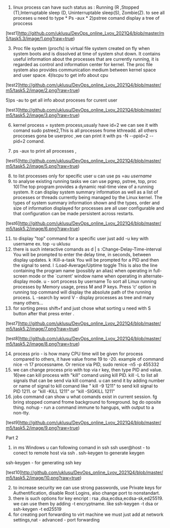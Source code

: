 1) linux process can have such status as : Running (R ,Stopped (T),Interruptable sleep (D, Uninterruptable sleep(S), Zombie(Z). to see all proceses u need to type * Ps -aux *
2)pstree comand display a tree of proccess 

[test1]http://github.com/uklusu/DevOps_online_Lvov_2021Q4/blob/master/m5/task5.3/image/1.png?raw=true)

3) Proc file system (procfs) is virtual file system created on fly when system boots and is dissolved at time of system shut down.
It contains useful information about the processes that are currently running, it is regarded as control and information center for kernel.
The proc file system also provides communication medium between kernel space and user space.
4)lscpu to get info about cpu    

[test2]http://github.com/uklusu/DevOps_online_Lvov_2021Q4/blob/master/m5/task5.2/image/2.png?raw=true)

5)ps -au to get all info about proceses for curent user

[test3]http://github.com/uklusu/DevOps_online_Lvov_2021Q4/blob/master/m5/task5.2/image/3.png?raw=true)

6) kernel process = system process,usualy have id=2 we can see it with comand sudo pstree2,This is all processes frome kthreadd. all others procceses gona be userproc ,we can print it with ps -N --ppid=2 --pid=2 comand.


7) ps -aux to print all processes , 

[test5]http://github.com/uklusu/DevOps_online_Lvov_2021Q4/blob/master/m5/task5.2/image/5.png?raw=true)

8) to list processes only for specific user u can use ps =au *username*
9) to analyse existing running tasks we can use pgrep, pstree, top, proc
10)The  top  program  provides  a dynamic real-time view of a running system.  It can display system summary information as well as a list of processes or threads currently being managed by the Linux kernel.  The types of system summary information shown and the types, order and size of information displayed for processes are all user configurable and that configuration can be made persistent across restarts. 

[test6]http://github.com/uklusu/DevOps_online_Lvov_2021Q4/blob/master/m5/task5.2/image/6.png?raw=true)

11) to display "top" command for a specific user just add -u key with username ex. top -u uklusu
12) there is such interactive comands as
d | s  :Change-Delay-Time-interval
              You will be prompted to enter the delay time, in seconds,
              between display updates.
k  :Kill-a-task
              You will be prompted for a PID and then the signal to
              send.
 l  :Load-Average/Uptime toggle
              This is also the line containing the program name
              (possibly an alias) when operating in full-screen mode or
              the `current' window name when operating in
              alternate-display mode.
u - sort process by username
To sort all Linux running processes by Memory usage, press M and P keys.
Press ‘c‘ option in running top command will display the absolute path of the running process.
L -search by word
V - display processes as tree
and many many others...
13) for sorting press shift+f and just chose what sorting u need with S button after that press enter . 

[test7]http://github.com/uklusu/DevOps_online_Lvov_2021Q4/blob/master/m5/task5.2/image/7.png?raw=true)


[test8]http://github.com/uklusu/DevOps_online_Lvov_2021Q4/blob/master/m5/task5.2/image/8.png?raw=true)

14) process prio -  is how many CPU time will be given for process compared to others, it have value frome 19 to -20. example of command  nice -n 17 processname. Or renice via PID,  sudo renice -n5 -p 455332
15) we can change process prio with top via r key, then type PID and value.
16)we can kill process with "kill" comand using kill PID. kill -L to list all signals that can be send via kill comand. u can send it by adding number or name of signal to kill comand like " kill -9 1211" to send kill signal to PID 1211. or "kill -KILL 1211" or "kill -SIGKILL 1211"
17) jobs command can show u what comands exist in current session. fg bring stopped comand frome background to foreground. bg do oposite thing.  nohup - run a command immune to hangups, with output to a non-tty. 

[test9]http://github.com/uklusu/DevOps_online_Lvov_2021Q4/blob/master/m5/task5.2/image/9.png?raw=true)

Part 2
1) in ms Windows u can following comand in ssh ssh user@host - to conect to remote host via ssh .  ssh-keygen to generate keygen

ssh-keygen - for generating ssh key

[test10]http://github.com/uklusu/DevOps_online_Lvov_2021Q4/blob/master/m5/task5.2/image/10.png?raw=true)

2) to increase security we can use strong passwords, use Private keys for Authentification, disable Root Logins, also change port to nonstandart.
3) there is such options for key encript : rsa ,dsa,ecdsa,ecdsa-sk,ed25519. we can use them by adding -t encryptname. like ssh-keygen -t dsa  or ssh-keygen -t ed25519
4) for creating port forwarding to virt machine we must just add at network settings,nat - advanced - port forwarding



